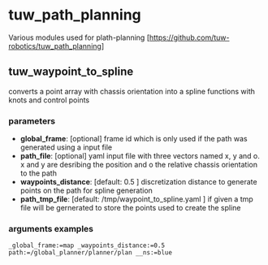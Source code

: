 # tuw_path_planning
Various modules used for plath-planning [https://github.com/tuw-robotics/tuw_path_planning] 

## tuw_waypoint_to_spline
converts a point array with chassis orientation into a spline functions with knots and control points
### parameters
- __global_frame__: [optional] frame id which is only used if the path was generated using a input file
- __path_file__: [optional] yaml input file with three vectors named x, y and o. x and y are desribing the position and o the relative chassis orientation to the path 
- __waypoints_distance__: [default: 0.5 ] discretization distance to generate points on the path for spline generation
- __path_tmp_file__: [default: /tmp/waypoint_to_spline.yaml ] if given a tmp file will be gernerated to store the points used to create the spline

### arguments examples
```
_global_frame:=map _waypoints_distance:=0.5 path:=/global_planner/planner/plan __ns:=blue
```
